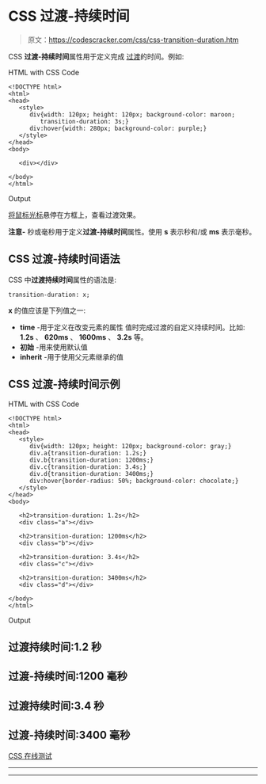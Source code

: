 # CSS 过渡-持续时间

> 原文：<https://codescracker.com/css/css-transition-duration.htm>

CSS **过渡-持续时间**属性用于定义完成 [过渡](/css/css-transitions.htm)的时间。例如:

HTML with CSS Code

```
<!DOCTYPE html>
<html>
<head>
   <style>
      div{width: 120px; height: 120px; background-color: maroon;
         transition-duration: 3s;}
      div:hover{width: 280px; background-color: purple;}
   </style>
</head>
<body>

   <div></div>

</body>
</html>
```

Output

<u>将鼠标光标</u>悬停在方框上，查看过渡效果。

**注意-** 秒或毫秒用于定义**过渡-持续时间**属性。使用 **s** 表示秒和/或 **ms** 表示毫秒。

## CSS 过渡-持续时间语法

CSS 中**过渡持续时间**属性的语法是:

```
transition-duration: x;
```

**x** 的值应该是下列值之一:

*   **time** -用于定义在改变元素的属性 值时完成过渡的自定义持续时间。比如: **1.2s** 、 **620ms** 、 **1600ms** 、 **3.2s** 等。
*   **初始** -用来使用默认值
*   **inherit** -用于使用父元素继承的值

## CSS 过渡-持续时间示例

HTML with CSS Code

```
<!DOCTYPE html>
<html>
<head>
   <style>
      div{width: 120px; height: 120px; background-color: gray;}
      div.a{transition-duration: 1.2s;}
      div.b{transition-duration: 1200ms;}
      div.c{transition-duration: 3.4s;}
      div.d{transition-duration: 3400ms;}
      div:hover{border-radius: 50%; background-color: chocolate;}
   </style>
</head>
<body>

   <h2>transition-duration: 1.2s</h2>
   <div class="a"></div>

   <h2>transition-duration: 1200ms</h2>
   <div class="b"></div>

   <h2>transition-duration: 3.4s</h2>
   <div class="c"></div>

   <h2>transition-duration: 3400ms</h2>
   <div class="d"></div>

</body>
</html>
```

Output

## 过渡持续时间:1.2 秒

## 过渡-持续时间:1200 毫秒

## 过渡持续时间:3.4 秒

## 过渡-持续时间:3400 毫秒

[CSS 在线测试](/exam/showtest.php?subid=5)

* * *

* * *